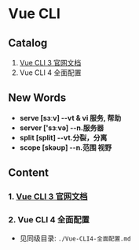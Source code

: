 # Vue CLI


## Catalog
1. [Vue CLI 3 官网文档](https://cli.vuejs.org/zh/guide/)
2. Vue CLI 4 全面配置




## New Words
- **serve [sɜːv]  --vt & vi 服务, 帮助**
- **server ['sɜːvə] --n.服务器**
- **split [split] --vt.分裂，分离**
- **scope [skəʊp] --n.范围 视野**




## Content

### 1. [Vue CLI 3 官网文档](https://cli.vuejs.org/zh/guide/)

### 2. Vue CLI 4 全面配置
- 见同级目录: `./Vue-CLI4-全面配置.md`